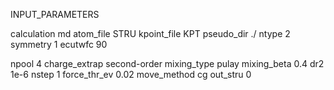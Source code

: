 INPUT_PARAMETERS

calculation md
atom_file           STRU
kpoint_file         KPT
pseudo_dir ./
ntype 2
symmetry 1
ecutwfc 90

npool 4
charge_extrap second-order
mixing_type pulay
mixing_beta 0.4
dr2 1e-6
nstep 1
force_thr_ev 0.02
move_method cg
out_stru 0

